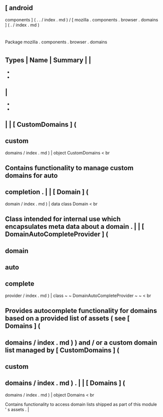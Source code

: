 [
android
-
components
]
(
.
.
/
index
.
md
)
/
[
mozilla
.
components
.
browser
.
domains
]
(
.
/
index
.
md
)
#
#
Package
mozilla
.
components
.
browser
.
domains
#
#
#
Types
|
Name
|
Summary
|
|
-
-
-
|
-
-
-
|
|
[
CustomDomains
]
(
-
custom
-
domains
/
index
.
md
)
|
object
CustomDomains
<
br
>
Contains
functionality
to
manage
custom
domains
for
auto
-
completion
.
|
|
[
Domain
]
(
-
domain
/
index
.
md
)
|
data
class
Domain
<
br
>
Class
intended
for
internal
use
which
encapsulates
meta
data
about
a
domain
.
|
|
[
DomainAutoCompleteProvider
]
(
-
domain
-
auto
-
complete
-
provider
/
index
.
md
)
|
class
~
~
DomainAutoCompleteProvider
~
~
<
br
>
Provides
autocomplete
functionality
for
domains
based
on
a
provided
list
of
assets
(
see
[
Domains
]
(
-
domains
/
index
.
md
)
)
and
/
or
a
custom
domain
list
managed
by
[
CustomDomains
]
(
-
custom
-
domains
/
index
.
md
)
.
|
|
[
Domains
]
(
-
domains
/
index
.
md
)
|
object
Domains
<
br
>
Contains
functionality
to
access
domain
lists
shipped
as
part
of
this
module
'
s
assets
.
|
